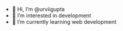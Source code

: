- 👋 Hi, I’m @urviigupta
- 👀 I’m interested in development
- 🌱 I’m currently learning web development
